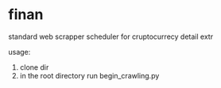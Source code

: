 # finan
standard web scrapper scheduler for cruptocurrecy detail extr

usage: 
1) clone dir
2) in the root directory run begin_crawling.py
